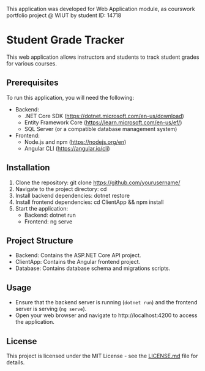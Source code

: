 This application was developed for Web Application module, as courswork portfolio project @ WIUT by student ID: 14718

# Student Grade Tracker

This web application allows instructors and students to track student grades for various courses.

## Prerequisites

To run this application, you will need the following:

* Backend:
    * .NET Core SDK (https://dotnet.microsoft.com/en-us/download)
    * Entity Framework Core (https://learn.microsoft.com/en-us/ef/)
    * SQL Server (or a compatible database management system)
* Frontend:
    * Node.js and npm (https://nodejs.org/en)
    * Angular CLI (https://angular.io/cli)

## Installation

1. Clone the repository: git clone https://github.com/yourusername/
2. Navigate to the project directory: cd 
3. Install backend dependencies: dotnet restore
4. Install frontend dependencies: cd ClientApp && npm install
5. Start the application:
   - Backend: dotnet run
   - Frontend: ng serve

## Project Structure

- Backend: Contains the ASP.NET Core API project.
- ClientApp: Contains the Angular frontend project.
- Database: Contains database schema and migrations scripts.

## Usage

- Ensure that the backend server is running (`dotnet run`) and the frontend server is serving (`ng serve`).
- Open your web browser and navigate to http://localhost:4200 to access the application.

## License

This project is licensed under the MIT License - see the [LICENSE.md](LICENSE.md) file for details.
